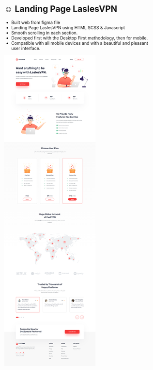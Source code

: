 # ☺ Landing Page LaslesVPN

- Built web from figma file
- Landing Page LaslesVPN using HTML SCSS & Javascript
- Smooth scrolling in each section.
- Developed first with the Desktop First methodology, then for mobile.
- Compatible with all mobile devices and with a beautiful and pleasant user interface.

![preview img](/preview.png)
